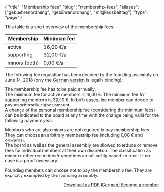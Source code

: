 {
    "title": "Membership fees",
    "slug": "membership-fees",
    "aliases": ["gebuehrenordnung", "gebührenordnung", "mitgliedsbeitrag"],
    "type": "page"
}

This table is a short overview of the membership fees:

Membership    | Minimum fee
--------------|------------
active        | 16,00 €/a
supporting    | 32,00 €/a
minors (both) | 0,00 €/a

The following fee regulation has been decided by the founding assembly on June 14, 2018 (only the [German version](https://www.datenanfragen.de/verein/gebuehrenordnung) is legally binding):

The membership fee has to be paid annually.  
The minimum fee for active members is 16,00 €. The minimum fee for supporting members is 32,00 €. In both cases, the member can decide to pay an arbitrarily higher amount.  
A change of the personal membership fee (considering the minimum fees) can be indicated to the board at any time with the change being valid for the following payment year.

Members who are also minors are not required to pay membership fees. They can choose an arbitrary membership fee (including 0,00 € and onwards).  
The board as well as the general assembly are allowed to reduce or remove fees for individual members at their own discretion.
The classification as minor or other reductions/exemptions are all solely based on trust. In *no* case is a proof necessary.

Founding members can choose not to pay the membership fee. They are explicitly exempted by the founding assembly.

<div style="float: right;">
    <!-- TODO: Maybe a button with an icon here? -->
    <a href="https://static.dacdn.de/docs/gebuehrenordnung.pdf" class="button button-secondary icon icon-download">Download as PDF (German)</a>
    <a href="/verein/become-a-member" class="button button-primary">Become a member</a>
</div>
<div class="clearfix"></div>
